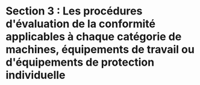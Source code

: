 # Section 3 : Les procédures d'évaluation de la conformité applicables à chaque catégorie de machines, équipements de travail ou d'équipements de protection individuelle

